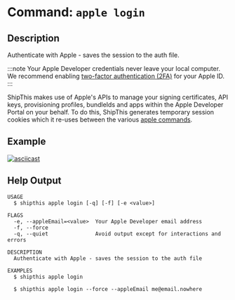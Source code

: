 # Command: `apple login`

## Description

Authenticate with Apple - saves the session to the auth file.

:::note
Your Apple Developer credentials never leave your local computer. We recommend
enabling [two-factor authentication (2FA)](https://support.apple.com/kb/HT204915)
for your Apple ID.
:::

ShipThis makes use of Apple's APIs to manage your signing certificates, API keys,
provisioning profiles, bundleIds and apps within the Apple Developer Portal on
your behalf. To do this, ShipThis generates temporary session cookies which it re-uses between the various
[apple commands](/docs/reference/apple).

## Example

[![asciicast](https://asciinema.org/a/h2wLhEFVy8mLA5dE6hb1gHDyD.svg)](https://asciinema.org/a/h2wLhEFVy8mLA5dE6hb1gHDyD)


## Help Output

```help
USAGE
  $ shipthis apple login [-q] [-f] [-e <value>]

FLAGS
  -e, --appleEmail=<value>  Your Apple Developer email address
  -f, --force
  -q, --quiet               Avoid output except for interactions and errors

DESCRIPTION
  Authenticate with Apple - saves the session to the auth file

EXAMPLES
  $ shipthis apple login

  $ shipthis apple login --force --appleEmail me@email.nowhere
```